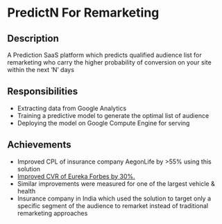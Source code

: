 # PredictN For Remarketing

## Description
A Prediction SaaS platform which predicts qualified audience list for remarketing who carry the higher probability of conversion on your site within the next ‘N’ days

## Responsibilities
* Extracting data from Google Analytics
* Training a predictive model to generate the optimal list of audience
* Deploying the model on Google Compute Engine for serving

## Achievements
* Improved CPL of insurance company AegonLife by >55% using this solution
* [Improved CVR of Eureka Forbes by 30%.](https://www.tatvic.com/about-us/case-studies/increase-conversion-rate-predictn-predictive-analytics-solution/)
* Similar improvements were measured for one of the largest vehicle & health 
* Insurance company in India which used the solution to target only a specific segment of the audience to remarket instead of traditional remarketing approaches